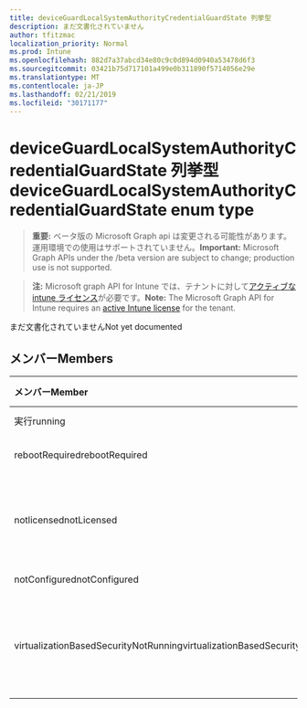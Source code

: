 ```yaml
---
title: deviceGuardLocalSystemAuthorityCredentialGuardState 列挙型
description: まだ文書化されていません
author: tfitzmac
localization_priority: Normal
ms.prod: Intune
ms.openlocfilehash: 882d7a37abcd34e80c9c0d894d0940a53478d6f3
ms.sourcegitcommit: 03421b75d717101a499e0b311890f5714056e29e
ms.translationtype: MT
ms.contentlocale: ja-JP
ms.lasthandoff: 02/21/2019
ms.locfileid: "30171177"
---
```

# <a name="deviceguardlocalsystemauthoritycredentialguardstate-enum-type"></a><span data-ttu-id="7b6b3-103">deviceGuardLocalSystemAuthorityCredentialGuardState 列挙型</span><span class="sxs-lookup"><span data-stu-id="7b6b3-103">deviceGuardLocalSystemAuthorityCredentialGuardState enum type</span></span>

> <span data-ttu-id="7b6b3-104">**重要:** ベータ版の Microsoft Graph api は変更される可能性があります。運用環境での使用はサポートされていません。</span><span class="sxs-lookup"><span data-stu-id="7b6b3-104">**Important:** Microsoft Graph APIs under the /beta version are subject to change; production use is not supported.</span></span>

> <span data-ttu-id="7b6b3-105">**注:** Microsoft graph API for Intune では、テナントに対して[アクティブな intune ライセンス](https://go.microsoft.com/fwlink/?linkid=839381)が必要です。</span><span class="sxs-lookup"><span data-stu-id="7b6b3-105">**Note:** The Microsoft Graph API for Intune requires an [active Intune license](https://go.microsoft.com/fwlink/?linkid=839381) for the tenant.</span></span>

<span data-ttu-id="7b6b3-106">まだ文書化されていません</span><span class="sxs-lookup"><span data-stu-id="7b6b3-106">Not yet documented</span></span>

## <a name="members"></a><span data-ttu-id="7b6b3-107">メンバー</span><span class="sxs-lookup"><span data-stu-id="7b6b3-107">Members</span></span>
|<span data-ttu-id="7b6b3-108">メンバー</span><span class="sxs-lookup"><span data-stu-id="7b6b3-108">Member</span></span>|<span data-ttu-id="7b6b3-109">値</span><span class="sxs-lookup"><span data-stu-id="7b6b3-109">Value</span></span>|<span data-ttu-id="7b6b3-110">説明</span><span class="sxs-lookup"><span data-stu-id="7b6b3-110">Description</span></span>|
|:---|:---|:---|
|<span data-ttu-id="7b6b3-111">実行</span><span class="sxs-lookup"><span data-stu-id="7b6b3-111">running</span></span>|<span data-ttu-id="7b6b3-112">.0</span><span class="sxs-lookup"><span data-stu-id="7b6b3-112">0</span></span>|<span data-ttu-id="7b6b3-113">実行中</span><span class="sxs-lookup"><span data-stu-id="7b6b3-113">Running</span></span>|
|<span data-ttu-id="7b6b3-114">rebootRequired</span><span class="sxs-lookup"><span data-stu-id="7b6b3-114">rebootRequired</span></span>|<span data-ttu-id="7b6b3-115">1-d</span><span class="sxs-lookup"><span data-stu-id="7b6b3-115">1</span></span>|<span data-ttu-id="7b6b3-116">再起動が必要</span><span class="sxs-lookup"><span data-stu-id="7b6b3-116">Reboot required</span></span>|
|<span data-ttu-id="7b6b3-117">notlicensed</span><span class="sxs-lookup"><span data-stu-id="7b6b3-117">notLicensed</span></span>|<span data-ttu-id="7b6b3-118">pbm-2</span><span class="sxs-lookup"><span data-stu-id="7b6b3-118">2</span></span>|<span data-ttu-id="7b6b3-119">Credential Guard にライセンスされていない</span><span class="sxs-lookup"><span data-stu-id="7b6b3-119">Not licensed for Credential Guard</span></span>|
|<span data-ttu-id="7b6b3-120">notConfigured</span><span class="sxs-lookup"><span data-stu-id="7b6b3-120">notConfigured</span></span>|<span data-ttu-id="7b6b3-121">1/3</span><span class="sxs-lookup"><span data-stu-id="7b6b3-121">3</span></span>|<span data-ttu-id="7b6b3-122">未構成</span><span class="sxs-lookup"><span data-stu-id="7b6b3-122">Not configured</span></span>|
|<span data-ttu-id="7b6b3-123">virtualizationBasedSecurityNotRunning</span><span class="sxs-lookup"><span data-stu-id="7b6b3-123">virtualizationBasedSecurityNotRunning</span></span>|<span data-ttu-id="7b6b3-124">2/4</span><span class="sxs-lookup"><span data-stu-id="7b6b3-124">4</span></span>|<span data-ttu-id="7b6b3-125">仮想化ベースのセキュリティが実行されていない</span><span class="sxs-lookup"><span data-stu-id="7b6b3-125">Virtualization Based security is not running</span></span>|




